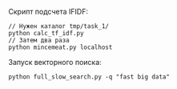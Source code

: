 Скрипт подсчета IFIDF:
```
// Нужен каталог tmp/task_1/
python calc_tf_idf.py
// Затем два раза
python mincemeat.py localhost
```
Запуск векторного поиска:
```
python full_slow_search.py -q "fast big data"
```
